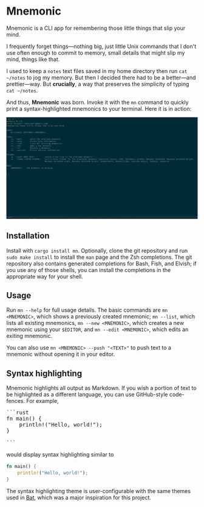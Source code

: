 # Mnemonic

Mnemonic is a CLI app for remembering those little things that slip your mind.

I frequently forget things—nothing big, just little Unix commands that I don't use often enough to commit to memory, small details that might slip my mind, things like that.

I used to keep a `notes` text files saved in my home directory then run `cat ~/notes` to jog my memory.  But then I decided there had to be a better—and prettier—way.  But **crucially**, a way that preserves the simplicity of typing `cat ~/notes`.

And thus, **Mnemonic** was born.  Invoke it with the `mn` command to quickly print a syntax-highlighted mnemonics to your terminal.  Here it is in action:

![Mnemonic in use](./mn.gif)

## Installation 

Install with `cargo install mn`.  Optionally, clone the git repository and run `sudo make install` to install the `man` page and the Zsh completions.  The git repository also contains generated completions for Bash, Fish, and Elvish; if you use any of those shells, you can install the completions in the appropriate way for your shell.

## Usage
Run `mn --help` for full usage details.  The basic commands are `mn <MNEMONIC>`, which shows a previously created mnemonic; `mn --list`, which lists all existing mnemonics, `mn --new <MNEMONIC>`, which creates a new mnemonic using your `$EDITOR`, and `mn --edit <MNEMONIC>`, which edits an exiting mnemonic.

You can also use `mn <MNEMONIC> --push "<TEXT>"` to push text to a mnemonic without opening it in your editor.

## Syntax highlighting
Mnemonic highlights all output as Markdown.  If you wish a portion of text to be highlighted as a different language, you can use GitHub-style code-fences.  For example,

<pre>
```rust
fn main() {
    println!("Hello, world!");
}

```
</pre>

would display syntax highlighting similar to
```rust
fn main() {
    println!("Hello, world!");
}

```

The syntax highlighting theme is user-configurable with the same themes used in [Bat](https://github.com/sharkdp/bat), which was a major inspiration for this project.

